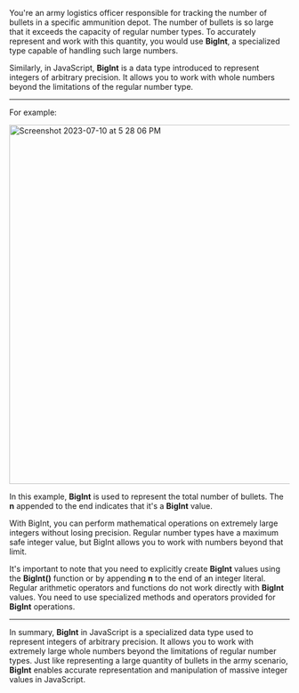 You're an army logistics officer responsible for tracking the number of bullets in a specific ammunition depot. The number of bullets is so large that it exceeds the capacity of regular number types. To accurately represent and work with this quantity, you would use **BigInt**, a specialized type capable of handling such large numbers.

Similarly, in JavaScript, **BigInt** is a data type introduced to represent integers of arbitrary precision. It allows you to work with whole numbers beyond the limitations of the regular number type. 


***


For example:

<img width="646" alt="Screenshot 2023-07-10 at 5 28 06 PM" src="https://github.com/ERA-Solutions-LLC/JavaScript-Intermediate-Assignments/assets/92329761/c3c4c275-b831-42f9-8b63-cc791ba1fea9">

In this example, **BigInt** is used to represent the total number of bullets. The **n** appended to the end indicates that it's a **BigInt** value.

With BigInt, you can perform mathematical operations on extremely large integers without losing precision. Regular number types have a maximum safe integer value, but BigInt allows you to work with numbers beyond that limit.

It's important to note that you need to explicitly create **BigInt** values using the **BigInt()** function or by appending **n** to the end of an integer literal. Regular arithmetic operators and functions do not work directly with **BigInt** values. You need to use specialized methods and operators provided for **BigInt** operations.


***


In summary, **BigInt** in JavaScript is a specialized data type used to represent integers of arbitrary precision. It allows you to work with extremely large whole numbers beyond the limitations of regular number types. Just like representing a large quantity of bullets in the army scenario, **BigInt** enables accurate representation and manipulation of massive integer values in JavaScript.





